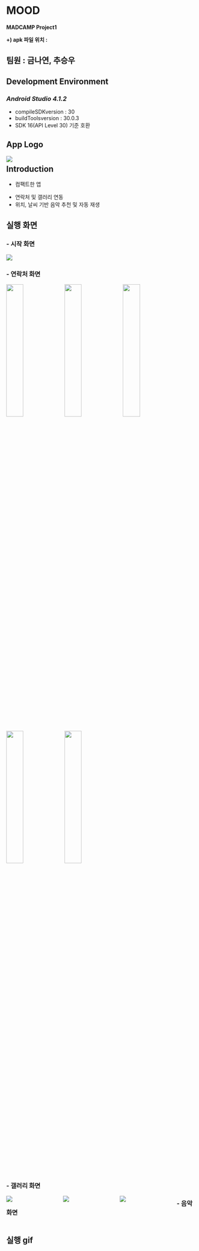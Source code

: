 # MOOD
**MADCAMP Project1**

**+) apk 파일 위치 :**




## 팀원 : 금나연, 추승우




## Development Environment

### *Android Studio 4.1.2*

  * compileSDKversion : 30
  * buildToolsversion : 30.0.3
  * SDK 16(API Level 30) 기준 호환






## **App Logo**
<div style="float: left; width: 30%;">
<img src="https://user-images.githubusercontent.com/68985625/124529645-fe91a680-de45-11eb-9b88-8490d8b4d77e.jpg"/>
</div>
<div style="float: left; width: 30%;">

</div>
<div style="float: left; width: 30%;">

</div>

# 
## **Introduction**


* 컴팩트한 앱
- 연락처 및 갤러리 연동
- 위치, 날씨 기반 음악 추천 및 자동 재생





## **실행 화면**

### 
### - 시작 화면
<img src="https://user-images.githubusercontent.com/68985625/124529421-8c20c680-de45-11eb-9a8b-af19b6ab1c78.jpg"/>


### - 연락처 화면

<img width=30% src="https://user-images.githubusercontent.com/68985625/124529405-87f4a900-de45-11eb-92f0-04a74072730d.jpg"/>   <img width=30% src="https://user-images.githubusercontent.com/68985625/124529409-8925d600-de45-11eb-8369-d32dc5e2b3eb.jpg"/>   <img width=30% src="https://user-images.githubusercontent.com/68985625/124529411-8925d600-de45-11eb-94f2-8db1d1c9e9e4.jpg"/>


<img width=30% src="https://user-images.githubusercontent.com/68985625/124529413-89be6c80-de45-11eb-86b8-a9cf2b2148e0.jpg"/>   <img width=30% src="https://user-images.githubusercontent.com/68985625/124529415-89be6c80-de45-11eb-8099-8c0de42a0e50.jpg"/>



### - 갤러리 화면
<div style="float: left; width: 30%;">
<img src="https://user-images.githubusercontent.com/68985625/124529417-8a570300-de45-11eb-9318-848f5b12dce4.jpg"/>
</div>
<div style="float: left; width: 30%;">
<img src="https://user-images.githubusercontent.com/68985625/124529419-8a570300-de45-11eb-8c24-563fad017674.jpg"/>
</div>
<div style="float: left; width: 30%;">
<img src="https://user-images.githubusercontent.com/68985625/124529420-8aef9980-de45-11eb-8b72-b51fbfa017cd.jpg"/>
</div>



### - 음악 화면

<div style="float: left; width: 30%;">
</div>
<div style="float: left; width: 30%;">

</div>
<div style="float: left; width: 30%;">

 
 
## **실행 gif**



  

  

